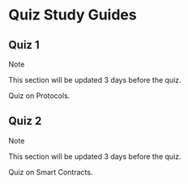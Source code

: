 # Quiz Study Guides

## Quiz 1

> [!NOTE]
> This section will be updated 3 days before the quiz.

Quiz on Protocols.

## Quiz 2

> [!NOTE]
> This section will be updated 3 days before the quiz.

Quiz on Smart Contracts.

